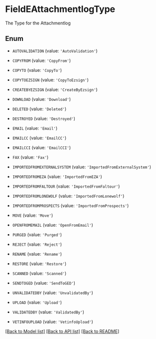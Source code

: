 # FieldEAttachmentlogType

The Type for the Attachmentlog

## Enum

* `AUTOVALIDATION` (value: `'AutoValidation'`)

* `COPYFROM` (value: `'CopyFrom'`)

* `COPYTO` (value: `'CopyTo'`)

* `COPYTOEZSIGN` (value: `'CopyToEzsign'`)

* `CREATEBYEZSIGN` (value: `'CreateByEzsign'`)

* `DOWNLOAD` (value: `'Download'`)

* `DELETED` (value: `'Deleted'`)

* `DESTROYED` (value: `'Destroyed'`)

* `EMAIL` (value: `'Email'`)

* `EMAILCC` (value: `'EmailCC'`)

* `EMAILCCI` (value: `'EmailCCI'`)

* `FAX` (value: `'Fax'`)

* `IMPORTEDFROMEXTERNALSYSTEM` (value: `'ImportedFromExternalSystem'`)

* `IMPORTEDFROMEZA` (value: `'ImportedFromEZA'`)

* `IMPORTEDFROMFALTOUR` (value: `'ImportedFromFaltour'`)

* `IMPORTEDFROMLONEWOLF` (value: `'ImportedFromLonewolf'`)

* `IMPORTEDFROMPROSPECTS` (value: `'ImportedFromProspects'`)

* `MOVE` (value: `'Move'`)

* `OPENFROMEMAIL` (value: `'OpenFromEmail'`)

* `PURGED` (value: `'Purged'`)

* `REJECT` (value: `'Reject'`)

* `RENAME` (value: `'Rename'`)

* `RESTORE` (value: `'Restore'`)

* `SCANNED` (value: `'Scanned'`)

* `SENDTOGED` (value: `'SendToGED'`)

* `UNVALIDATEDBY` (value: `'UnvalidatedBy'`)

* `UPLOAD` (value: `'Upload'`)

* `VALIDATEDBY` (value: `'ValidatedBy'`)

* `VETINFOUPLOAD` (value: `'VetinfoUpload'`)

[[Back to Model list]](../README.md#documentation-for-models) [[Back to API list]](../README.md#documentation-for-api-endpoints) [[Back to README]](../README.md)


